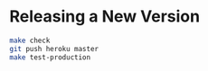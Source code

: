 Releasing a New Version
=======================

```bash
make check
git push heroku master
make test-production
```
